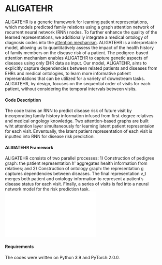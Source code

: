 # ALIGATEHR


ALIGATEHR is a generic framework for learning patient representations, 
which models predicted family relations using a graph attention network of recurrent neural network (RNN) nodes.
To further enhance the quality of the learned representations, 
we additionally integrate a medical ontology of diagnosis codes into the [attention mechanism](https://arxiv.org/abs/1710.10903).
ALIGATEHR is a interpretable model,
allowing us to quantitatively assess the impact of the health history of family members on the disease risk of a patient.
The pedigree-based attention mechanism enables ALIGATEHR to capture genetic aspects of diseases using only EHR data as input.
Our model, ALIGATEHR, aims to explicitly capture dependencies between related patients and diseases from EHRs and medical ontologies, 
to learn more informative patient representations that can be utilized for a variety of downstream tasks. ALIGATEHR, by design, 
focuses on the sequential order of visits for each patient, without considering the temporal intervals between visits.

#### Code Description

The  code trains an RNN to predict disease risk of future visit by incorporating family history information infused from first-degree relatives and medical ongology knowledge.
Two attention-based graphs are built wiht attention layer simultaneously for learning latent patient representaion for each visit. Enventually, the latent patient representation
of each visit is inputted into RNN for disease risk prediction.


#### ALIGATEHR Framework
ALIGATEHR consists of two parallel processes: 1) Construction of pedigree graph: the patient representation h' aggregates health information from relatives; and 2) Construction of ontology graph: the representation g captures dependencies between diseases. The final representation v_t merges both patient and ontology information to represent a patient’s disease status for each visit. Finally, a series of visits is fed into a neural network model for the risk prediction task. ![Illustration of ALIGATEHR](Figure1.pdf)

#### Requirements
The codes were written on Python 3.9 and PyTorch 2.0.0.
